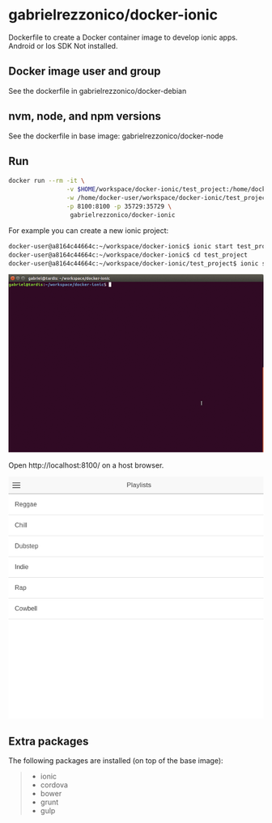 # gabrielrezzonico/docker-ionic

Dockerfile to create a Docker container image to develop ionic apps. Android or Ios SDK Not installed. 

## Docker image user and group

See the dockerfile in gabrielrezzonico/docker-debian

## nvm, node, and npm versions

See the dockerfile in base image: gabrielrezzonico/docker-node

## Run


```bash
docker run --rm -it \
                -v $HOME/workspace/docker-ionic/test_project:/home/docker-user/workspace/docker-ionic/test_project \
                -w /home/docker-user/workspace/docker-ionic/test_project \
                -p 8100:8100 -p 35729:35729 \
                 gabrielrezzonico/docker-ionic
```

For example you can create a new ionic project:

```bash
docker-user@a8164c44664c:~/workspace/docker-ionic$ ionic start test_project sidemenu .
docker-user@a8164c44664c:~/workspace/docker-ionic$ cd test_project
docker-user@a8164c44664c:~/workspace/docker-ionic/test_project$ ionic serve
```


![Alt text](images/docker-ionic.gif "ionic serve")

Open http://localhost:8100/ on a host browser. 

![Alt text](images/docker-ionic.png "Example App")

## Extra packages

The following packages are installed (on top of the base image):

> * ionic
> * cordova
> * bower
> * grunt
> * gulp
